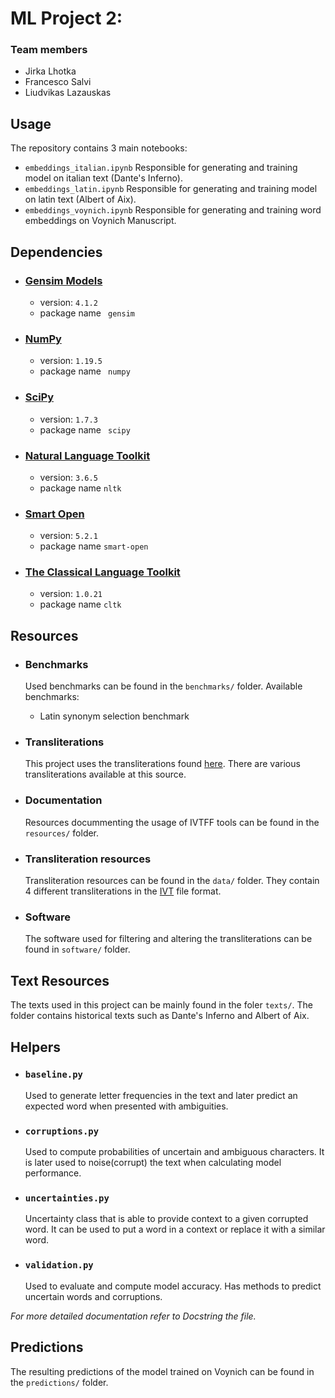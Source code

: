 # ML Project 2: 
### Team members
- Jirka Lhotka
- Francesco Salvi
- Liudvikas Lazauskas

## Usage

The repository contains 3 main notebooks:

- ```embeddings_italian.ipynb```
  Responsible for generating and training model on italian text (Dante's Inferno).
- ```embeddings_latin.ipynb```
  Responsible for generating and training model on latin text (Albert of Aix).
- ```embeddings_voynich.ipynb```
  Responsible for generating and training word embeddings on Voynich Manuscript.

## Dependencies
- ### [Gensim Models](https://radimrehurek.com/gensim/auto_examples/index.html##documentation)
    - version: ```4.1.2```
    - package name ``` gensim```
- ### [NumPy](https://numpy.org/devdocs/index.html)
  - version: ```1.19.5``` 
  - package name ``` numpy```
- ### [SciPy](https://scipy.org/)
  - version: ```1.7.3```
  - package name ``` scipy```
- ### [Natural Language Toolkit](https://www.nltk.org/#natural-language-toolkit)
  - version: ```3.6.5```
  - package name ```nltk ```
- ### [Smart Open](https://pypi.org/project/smart-open/)
  - version: ```5.2.1```
  - package name ```smart-open```
- ### [The Classical Language Toolkit](http://cltk.org/)
  - version: ```1.0.21```
  - package name ```cltk```

## Resources
- ### Benchmarks
    Used benchmarks can be found in the ```benchmarks/``` folder. Available benchmarks:
  - Latin synonym selection benchmark

- ### Transliterations
    This project uses the transliterations found [here](http://www.voynich.nu/transcr.html#links). There are various transliterations available at this source.

- ### Documentation
    Resources docummenting the usage of IVTFF tools can be found in the ```resources/``` folder.

- ### Transliteration resources 
    Transliteration resources can be found in the ```data/``` folder. They contain 4 different transliterations in the [IVT](http://www.voynich.nu/software/ivtt/IVTFF_format.pdf) file format.

- ### Software
    The software used for filtering and altering the transliterations can be found in ```software/``` folder.

## Text Resources
The texts used in this project can be mainly found in the foler ```texts/```. The folder contains historical texts such as Dante's Inferno and Albert of Aix.

## Helpers

- ### ```baseline.py```
  Used to generate letter frequencies in the text and later predict an expected word when presented with ambiguities.
- ### ```corruptions.py```
  Used to compute probabilities of uncertain and ambiguous characters. It is later used to noise(corrupt) the text when calculating model performance.
- ### ```uncertainties.py```
  Uncertainty class that is able to provide context to a given corrupted word. It can be used to put a word in a context or replace it with a similar word.
- ### ```validation.py```
  Used to evaluate and compute model accuracy. Has methods to predict uncertain words and corruptions.

<em>For more detailed documentation refer to Docstring the file.</em>

## Predictions
The resulting predictions of the model trained on Voynich can be found in the ```predictions/``` folder.